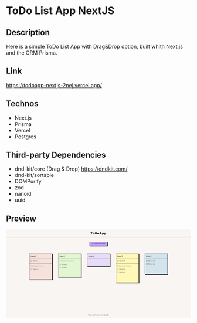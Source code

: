 # ToDo List App NextJS

## Description

Here is a simple ToDo List App with Drag&Drop option, built whith Next.js and the ORM Prisma.

## Link

https://todoapp-nextjs-2nej.vercel.app/

## Technos

- Next.js
- Prisma
- Vercel
- Postgres

## Third-party Dependencies 

- dnd-kit/core (Drag & Drop) https://dndkit.com/
- dnd-kit/sortable
- DOMPurify
- zod
- nanoid
- uuid

## Preview

![TODO App NextJS](/docs/home.png)
